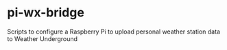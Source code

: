 # pi-wx-bridge
Scripts to configure a Raspberry Pi to upload personal weather station data to Weather Underground
